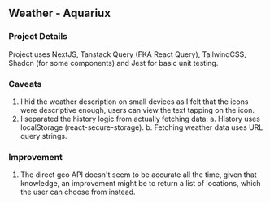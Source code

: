 
## Weather - Aquariux

### Project Details

Project uses NextJS, Tanstack Query (FKA React Query),  TailwindCSS, Shadcn (for some components)  and Jest for basic unit testing.

### Caveats
1. I hid the weather description on small devices as I felt that the icons were descriptive enough, users can view the text tapping on the icon.
2. I separated the history logic from actually fetching data:
	a. History uses localStorage (react-secure-storage).
	b. Fetching weather data uses URL query strings.

### Improvement
1. The direct geo API doesn't seem to be accurate all the time, given that knowledge, an improvement might be to return a list of locations, which the user can choose from instead.
